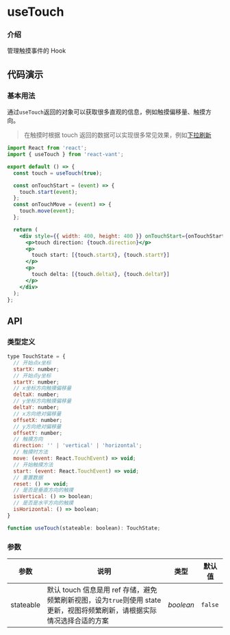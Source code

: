 # useTouch

### 介绍

管理触摸事件的 Hook

## 代码演示

### 基本用法

通过`useTouch`返回的对象可以获取很多直观的信息，例如触摸偏移量、触摸方向。

> 在触摸时根据 touch 返回的数据可以实现很多常见效果，例如[下拉刷新](https://github.com/3lang3/react-vant/blob/main/packages/react-vant/src/pull-refresh/PullRefresh.tsx#L145-L168)

```jsx
import React from 'react';
import { useTouch } from 'react-vant';

export default () => {
  const touch = useTouch(true);

  const onTouchStart = (event) => {
    touch.start(event);
  };
  const onTouchMove = (event) => {
    touch.move(event);
  };

  return (
    <div style={{ width: 400, height: 400 }} onTouchStart={onTouchStart} onTouchMove={onTouchMove}>
      <p>touch direction: {touch.direction}</p>
      <p>
        touch start: [{touch.startX}, {touch.startY}]
      </p>
      <p>
        touch delta: [{touch.deltaX}, {touch.deltaY}]
      </p>
    </div>
  );
};
```

## API

### 类型定义

```js
type TouchState = {
  // 开始点x坐标
  startX: number;
  // 开始点y坐标
  startY: number;
  // x坐标方向触摸偏移量
  deltaX: number;
  // y坐标方向触摸偏移量
  deltaY: number;
  // x方向绝对偏移量
  offsetX: number;
  // y方向绝对偏移量
  offsetY: number;
  // 触摸方向
  direction: '' | 'vertical' | 'horizontal';
  // 触摸时方法
  move: (event: React.TouchEvent) => void;
  // 开始触摸方法
  start: (event: React.TouchEvent) => void;
  // 重置数据
  reset: () => void;
  // 是否是垂直方向的触摸
  isVertical: () => boolean;
  // 是否是水平方向的触摸
  isHorizontal: () => boolean;
}

function useTouch(stateable: boolean): TouchState;
```

### 参数

| 参数 | 说明 | 类型 | 默认值 |
| --- | --- | --- | --- |
| stateable | 默认 touch 信息是用 ref 存储，避免频繁刷新视图，设为`true`则使用 state 更新，视图将频繁刷新，请根据实际情况选择合适的方案 | _boolean_ | `false` |
